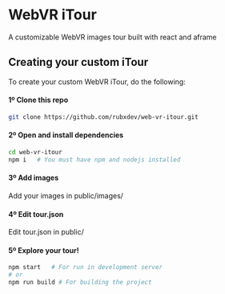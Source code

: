 # WebVR iTour
A customizable WebVR images tour built with react and aframe

## Creating your custom iTour
To create your custom WebVR iTour, do the following:

#### 1º Clone this repo
```bash
git clone https://github.com/rubxdev/web-vr-itour.git
```

#### 2º Open and install dependencies
```bash
cd web-vr-itour
npm i   # You must have npm and nodejs installed
```

#### 3º Add images
Add your images in public/images/

#### 4º Edit tour.json
Edit tour.json in public/

#### 5º Explore your tour!
```bash
npm start   # For run in development server
# or
npm run build # For building the project
```